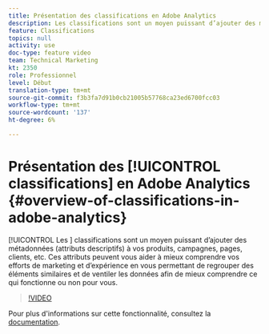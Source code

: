```yaml
---
title: Présentation des classifications en Adobe Analytics
description: Les classifications sont un moyen puissant d’ajouter des métadonnées (attributs descriptifs) à vos produits, campagnes, pages, clients, etc. Ces attributs peuvent vous aider à mieux comprendre vos efforts de marketing et d’expérience en vous permettant de regrouper des éléments similaires et de ventiler les données afin de mieux comprendre ce qui fonctionne ou non pour vous.
feature: Classifications
topics: null
activity: use
doc-type: feature video
team: Technical Marketing
kt: 2350
role: Professionnel
level: Début
translation-type: tm+mt
source-git-commit: f3b3fa7d91b0cb21005b57768ca23ed6700fcc03
workflow-type: tm+mt
source-wordcount: '137'
ht-degree: 6%

---
```



# Présentation des [!UICONTROL classifications] en Adobe Analytics {#overview-of-classifications-in-adobe-analytics}

[!UICONTROL Les ] classifications sont un moyen puissant d’ajouter des métadonnées (attributs descriptifs) à vos produits, campagnes, pages, clients, etc. Ces attributs peuvent vous aider à mieux comprendre vos efforts de marketing et d’expérience en vous permettant de regrouper des éléments similaires et de ventiler les données afin de mieux comprendre ce qui fonctionne ou non pour vous.

>[!VIDEO](https://video.tv.adobe.com/v/16853/?quality=12)

Pour plus d&#39;informations sur cette fonctionnalité, consultez la [documentation](https://marketing.adobe.com/resources/help/fr_FR/reference/classifications.html).
